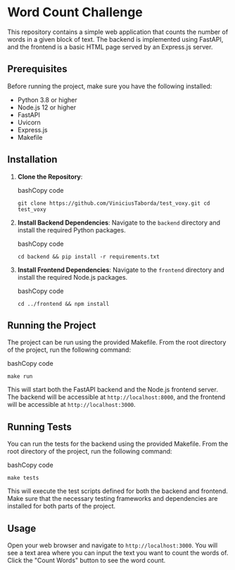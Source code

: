 
# Word Count Challenge

This repository contains a simple web application that counts the number of words in a given block of text. The backend is implemented using FastAPI, and the frontend is a basic HTML page served by an Express.js server.

## Prerequisites

Before running the project, make sure you have the following installed:

-   Python 3.8 or higher
-   Node.js 12 or higher
-   FastAPI
-   Uvicorn
-   Express.js
-   Makefile

## Installation

1.  **Clone the Repository**:
    
    bashCopy code
    
    `git clone https://github.com/ViniciusTaborda/test_voxy.git
    cd test_voxy` 
    
2.  **Install Backend Dependencies**: Navigate to the `backend` directory and install the required Python packages.
    
    bashCopy code
    
    `cd backend &&
    pip install -r requirements.txt` 
    
3.  **Install Frontend Dependencies**: Navigate to the `frontend` directory and install the required Node.js packages.
    
    bashCopy code
    
    `cd ../frontend &&
    npm install` 
    

## Running the Project

The project can be run using the provided Makefile. From the root directory of the project, run the following command:

bashCopy code

`make run` 

This will start both the FastAPI backend and the Node.js frontend server. The backend will be accessible at `http://localhost:8000`, and the frontend will be accessible at `http://localhost:3000`.


## Running Tests

You can run the tests for the backend using the provided Makefile. From the root directory of the project, run the following command:

bashCopy code

`make tests` 

This will execute the test scripts defined for both the backend and frontend. Make sure that the necessary testing frameworks and dependencies are installed for both parts of the project.

## Usage

Open your web browser and navigate to `http://localhost:3000`. You will see a text area where you can input the text you want to count the words of. Click the "Count Words" button to see the word count.
